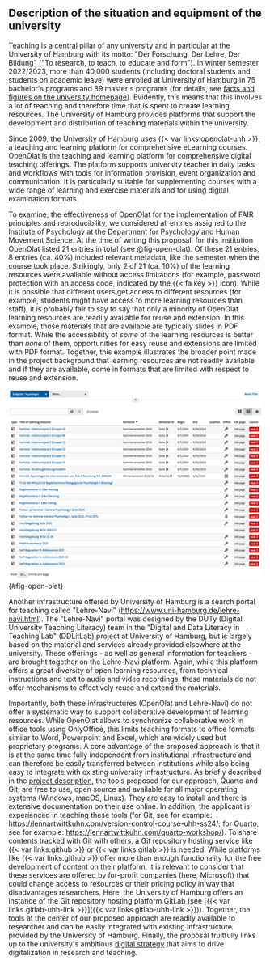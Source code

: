 ## Description of the situation and equipment of the university

Teaching is a central pillar of any university and in particular at the University of Hamburg with its motto: "Der Forschung, Der Lehre, Der Bildung" ("To research, to teach, to educate and form").
In winter semester 2022/2023, more than 40,000 students (including doctoral students and students on academic leave) were enrolled at University of Hamburg in 75 bachelor's programs and 89 master's programs (for details, see [facts and figures on the university homepage](https://www.uni-hamburg.de/en/uhh/profil/fakten.html)).
Evidently, this means that this involves a lot of teaching and therefore time that is spent to create learning resources.
The University of Hamburg provides platforms that support the development and distribution of teaching materials within the university.

Since 2009, the University of Hamburg uses {{< var links.openolat-uhh >}}, a teaching and learning platform for comprehensive eLearning courses.
OpenOlat is the teaching and learning platform for comprehensive digital teaching offerings.
The platform supports university teacher in daily tasks and workflows with tools for information provision, event organization and communication.
It is particularly suitable for supplementing courses with a wide range of learning and exercise materials and for using digital examination formats.

To examine, the effectiveness of OpenOlat for the implementation of FAIR principles and reproducibility, we considered all entries assigned to the Institute of Psychology at the Department for Psychology and Human Movement Science.
At the time of writing this proposal, for this institution OpenOlat listed 21 entries in total (see @fig-open-olat).
Of these 21 entries, 8 entries (ca. 40%) included relevant metadata, like the semester when the course took place.
Strikingly, only 2 of 21 (ca. 10%) of the learning resources were available without access limitations (for example, password protection with an access code, indicated by the {{< fa key >}} icon).
While it is possible that different users get access to different resources (for example, students might have access to more learning resources than staff), it is probably fair to say to say that only a minority of OpenOlat learning resources are readily available for reuse and extension.
In this example, those materials that are available are typically slides in PDF format.
While the accessibility of *some* of the learning resources is better than *none* of them, opportunities for easy reuse and extensions are limited with PDF format.
Together, this example illustrates the broader point made in the project background that learning resources are not readily available and if they are available, come in formats that are limited with respect to reuse and extension.

![Screenshot of the OpenOlat portal when filtering for educational resources assigned to the Institute of Psychology at University of Hamburg](images/open-olat-screenshot.png){#fig-open-olat}

Another infrastructure offered by University of Hamburg is a search portal for teaching called "Lehre-Navi" (<https://www.uni-hamburg.de/lehre-navi.html>).
The "Lehre-Navi" portal was designed by the DUTy (Digital University Teaching Literacy) team in the "Digital and Data Literacy in Teaching Lab" (DDLitLab) project at University of Hamburg, but is largely based on the material and services already provided elsewhere at the university.
These offerings - as well as general information for teachers - are brought together on the Lehre-Navi platform.
Again, while this platform offers a great diversity of open learning resources, from technical instructions and text to audio and video recordings, these materials do not offer mechanisms to effectively reuse and extend the materials.

Importantly, both these infrastructures (OpenOlat and Lehre-Navi) do not offer a systematic way to support collaborative development of learning resources.
While OpenOlat allows to synchronize collaborative work in office tools using OnlyOffice, this limits teaching formats to office formats similar to Word, Powerpoint and Excel, which are widely used but proprietary programs.
A core advantage of the proposed approach is that it is at the same time fully independent from institutional infrastructure and can therefore be easily transferred between institutions while also being easy to integrate with existing university infrastructure.
As briefly described in the [project description](#project-description), the tools proposed for our approach, Quarto and Git, are free to use, open source and available for all major operating systems (Windows, macOS, Linux).
They are easy to install and there is extensive documentation on their use online.
In addition, the applicant is experienced in teaching these tools (for Git, see for example: <https://lennartwittkuhn.com/version-control-course-uhh-ss24/>; for Quarto, see for example: <https://lennartwittkuhn.com/quarto-workshop/>).
To share contents tracked with Git with others, a Git repository hosting service like {{< var links.github >}} or {{< var links.gitlab >}} is needed.
While platforms like {{< var links.github >}} offer more than enough functionality for the free development of content on their platform, it is relevant to consider that these services are offered by for-profit companies (here, Microsoft) that could change access to resources or their pricing policy in way that disadvantages researchers.
Here, the University of Hamburg offers an instance of the Git repository hosting platform GitLab (see [{{< var links.gitlab-uhh-link >}}]({{< var links.gitlab-uhh-link >}})).
Together, the tools at the center of our proposed approach are readily available to researcher and can be easily integrated with existing infrastructure provided by the University of Hamburg.
Finally, the proposal fruitfully links up to the university's ambitious [digital strategy](https://www.kus.uni-hamburg.de/en/themen/digitalisierung-it/digitalstrategie.html) that aims to drive digitalization in research and teaching.
